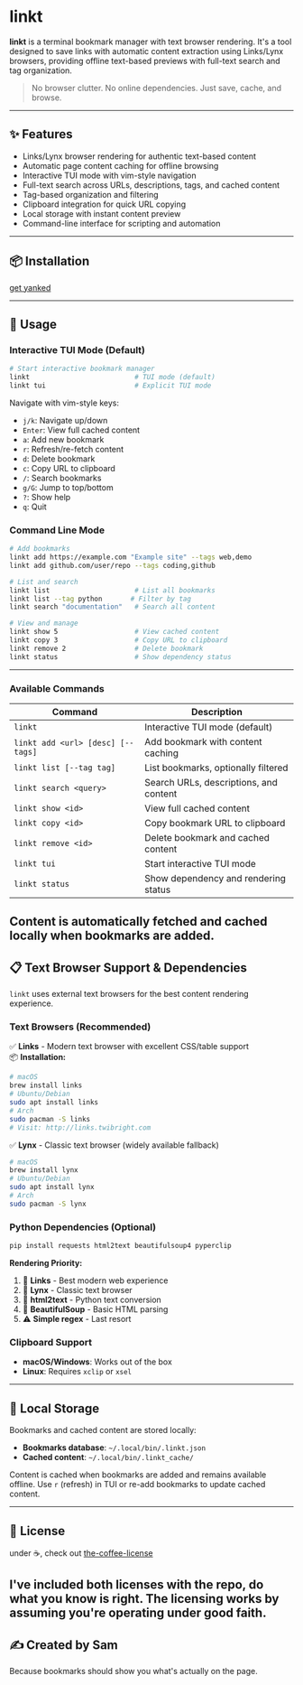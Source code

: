 # linkt
**linkt** is a terminal bookmark manager with text browser rendering. It's a tool designed to save links with automatic content extraction using Links/Lynx browsers, providing offline text-based previews with full-text search and tag organization.
> No browser clutter. No online dependencies. Just save, cache, and browse.
---
## ✨ Features
- Links/Lynx browser rendering for authentic text-based content
- Automatic page content caching for offline browsing
- Interactive TUI mode with vim-style navigation
- Full-text search across URLs, descriptions, tags, and cached content
- Tag-based organization and filtering
- Clipboard integration for quick URL copying
- Local storage with instant content preview
- Command-line interface for scripting and automation
---
## 📦 Installation

[get yanked](https://github.com/codinganovel/yanked)

---
## 🚀 Usage
### Interactive TUI Mode (Default)
```bash
# Start interactive bookmark manager
linkt                          # TUI mode (default)
linkt tui                      # Explicit TUI mode
```
Navigate with vim-style keys:
- `j/k`: Navigate up/down
- `Enter`: View full cached content
- `a`: Add new bookmark
- `r`: Refresh/re-fetch content
- `d`: Delete bookmark
- `c`: Copy URL to clipboard
- `/`: Search bookmarks
- `g/G`: Jump to top/bottom
- `?`: Show help
- `q`: Quit

### Command Line Mode
```bash
# Add bookmarks
linkt add https://example.com "Example site" --tags web,demo
linkt add github.com/user/repo --tags coding,github

# List and search
linkt list                     # List all bookmarks
linkt list --tag python       # Filter by tag
linkt search "documentation"   # Search all content

# View and manage
linkt show 5                   # View cached content
linkt copy 3                   # Copy URL to clipboard
linkt remove 2                 # Delete bookmark
linkt status                   # Show dependency status
```

---
### Available Commands
| Command                           | Description                          |
|-----------------------------------|--------------------------------------|
| `linkt`                          | Interactive TUI mode (default)       |
| `linkt add <url> [desc] [--tags]` | Add bookmark with content caching   |
| `linkt list [--tag tag]`         | List bookmarks, optionally filtered |
| `linkt search <query>`           | Search URLs, descriptions, and content |
| `linkt show <id>`                | View full cached content            |
| `linkt copy <id>`                | Copy bookmark URL to clipboard     |
| `linkt remove <id>`              | Delete bookmark and cached content |
| `linkt tui`                      | Start interactive TUI mode          |
| `linkt status`                   | Show dependency and rendering status |

Content is automatically fetched and cached locally when bookmarks are added.
---
## 📋 Text Browser Support & Dependencies
`linkt` uses external text browsers for the best content rendering experience.

### Text Browsers (Recommended)
✅ **Links** - Modern text browser with excellent CSS/table support  
📦 **Installation:**
```bash
# macOS
brew install links
# Ubuntu/Debian  
sudo apt install links
# Arch
sudo pacman -S links
# Visit: http://links.twibright.com
```

✅ **Lynx** - Classic text browser (widely available fallback)
```bash
# macOS
brew install lynx
# Ubuntu/Debian
sudo apt install lynx  
# Arch
sudo pacman -S lynx
```

### Python Dependencies (Optional)
```bash
pip install requests html2text beautifulsoup4 pyperclip
```

**Rendering Priority:**
1. 🔗 **Links** - Best modern web experience
2. 🦌 **Lynx** - Classic text browser  
3. 📄 **html2text** - Python text conversion
4. 🔧 **BeautifulSoup** - Basic HTML parsing
5. ⚠️ **Simple regex** - Last resort

### Clipboard Support
- **macOS/Windows**: Works out of the box
- **Linux**: Requires `xclip` or `xsel`

---
## 💾 Local Storage
Bookmarks and cached content are stored locally:
- **Bookmarks database**: `~/.local/bin/.linkt.json`
- **Cached content**: `~/.local/bin/.linkt_cache/`

Content is cached when bookmarks are added and remains available offline. Use `r` (refresh) in TUI or re-add bookmarks to update cached content.

---
## 📄 License

under ☕️, check out [the-coffee-license](https://github.com/codinganovel/The-Coffee-License)

I've included both licenses with the repo, do what you know is right. The licensing works by assuming you're operating under good faith.
---
## ✍️ Created by Sam  
Because bookmarks should show you what's actually on the page.
